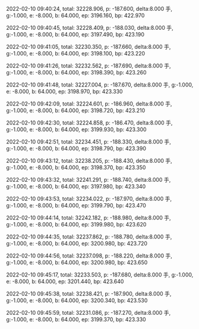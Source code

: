 2022-02-10 09:40:24, total: 32228.906, p: -187.600, delta:8.000 手, g:-1.000, e: -8.000, b: 64.000, ep: 3196.160, bp: 422.970

2022-02-10 09:40:45, total: 32228.409, p: -188.030, delta:8.000 手, g:-1.000, e: -8.000, b: 64.000, ep: 3197.490, bp: 423.190

2022-02-10 09:41:05, total: 32230.350, p: -187.660, delta:8.000 手, g:-1.000, e: -8.000, b: 64.000, ep: 3198.100, bp: 423.220

2022-02-10 09:41:26, total: 32232.562, p: -187.690, delta:8.000 手, g:-1.000, e: -8.000, b: 64.000, ep: 3198.390, bp: 423.260

2022-02-10 09:41:48, total: 32227.004, p: -187.670, delta:8.000 手, g:-1.000, e: -8.000, b: 64.000, ep: 3198.970, bp: 423.330

2022-02-10 09:42:09, total: 32224.601, p: -186.960, delta:8.000 手, g:-1.000, e: -8.000, b: 64.000, ep: 3198.720, bp: 423.210

2022-02-10 09:42:30, total: 32224.858, p: -186.470, delta:8.000 手, g:-1.000, e: -8.000, b: 64.000, ep: 3199.930, bp: 423.300

2022-02-10 09:42:51, total: 32234.451, p: -188.330, delta:8.000 手, g:-1.000, e: -8.000, b: 64.000, ep: 3198.790, bp: 423.390

2022-02-10 09:43:12, total: 32238.205, p: -188.430, delta:8.000 手, g:-1.000, e: -8.000, b: 64.000, ep: 3198.370, bp: 423.350

2022-02-10 09:43:32, total: 32241.291, p: -188.740, delta:8.000 手, g:-1.000, e: -8.000, b: 64.000, ep: 3197.980, bp: 423.340

2022-02-10 09:43:53, total: 32234.022, p: -187.970, delta:8.000 手, g:-1.000, e: -8.000, b: 64.000, ep: 3199.790, bp: 423.470

2022-02-10 09:44:14, total: 32242.182, p: -188.980, delta:8.000 手, g:-1.000, e: -8.000, b: 64.000, ep: 3199.980, bp: 423.620

2022-02-10 09:44:35, total: 32237.862, p: -188.780, delta:8.000 手, g:-1.000, e: -8.000, b: 64.000, ep: 3200.980, bp: 423.720

2022-02-10 09:44:56, total: 32237.098, p: -188.220, delta:8.000 手, g:-1.000, e: -8.000, b: 64.000, ep: 3200.980, bp: 423.650

2022-02-10 09:45:17, total: 32233.503, p: -187.680, delta:8.000 手, g:-1.000, e: -8.000, b: 64.000, ep: 3201.440, bp: 423.640

2022-02-10 09:45:38, total: 32238.421, p: -187.900, delta:8.000 手, g:-1.000, e: -8.000, b: 64.000, ep: 3200.340, bp: 423.530

2022-02-10 09:45:59, total: 32231.086, p: -187.270, delta:8.000 手, g:-1.000, e: -8.000, b: 64.000, ep: 3199.370, bp: 423.330